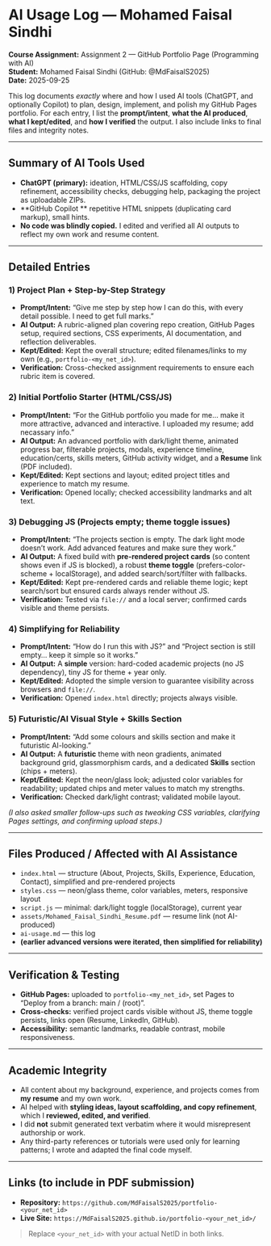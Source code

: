 # AI Usage Log — Mohamed Faisal Sindhi
**Course Assignment:** Assignment 2 — GitHub Portfolio Page (Programming with AI)  
**Student:** Mohamed Faisal Sindhi (GitHub: @MdFaisalS2025)  
**Date:** 2025-09-25

This log documents *exactly* where and how I used AI tools (ChatGPT, and optionally Copilot) to plan, design, implement, and polish my GitHub Pages portfolio. For each entry, I list the **prompt/intent**, **what the AI produced**, **what I kept/edited**, and **how I verified** the output. I also include links to final files and integrity notes.

---

## Summary of AI Tools Used
- **ChatGPT (primary):** ideation, HTML/CSS/JS scaffolding, copy refinement, accessibility checks, debugging help, packaging the project as uploadable ZIPs.
- **GitHub Copilot ** repetitive HTML snippets (duplicating card markup), small hints.
- **No code was blindly copied.** I edited and verified all AI outputs to reflect my own work and resume content.

---

## Detailed Entries

### 1) Project Plan + Step-by-Step Strategy
- **Prompt/Intent:** “Give me step by step how I can do this, with every detail possible. I need to get full marks.”  
- **AI Output:** A rubric-aligned plan covering repo creation, GitHub Pages setup, required sections, CSS experiments, AI documentation, and reflection deliverables.  
- **Kept/Edited:** Kept the overall structure; edited filenames/links to my own (e.g., `portfolio-<my_net_id>`).  
- **Verification:** Cross-checked assignment requirements to ensure each rubric item is covered.

### 2) Initial Portfolio Starter (HTML/CSS/JS)
- **Prompt/Intent:** “For the GitHub portfolio you made for me… make it more attractive, advanced and interactive. I uploaded my resume; add necassary info.”  
- **AI Output:** An advanced portfolio with dark/light theme, animated progress bar, filterable projects, modals, experience timeline, education/certs, skills meters, GitHub activity widget, and a **Resume** link (PDF included).  
- **Kept/Edited:** Kept sections and layout; edited project titles and experience to match my resume.  
- **Verification:** Opened locally; checked accessibility landmarks and alt text.

### 3) Debugging JS (Projects empty; theme toggle issues)
- **Prompt/Intent:** “The projects section is empty. The dark light mode doesn’t work. Add advanced features and make sure they work.”  
- **AI Output:** A fixed build with **pre-rendered project cards** (so content shows even if JS is blocked), a robust **theme toggle** (prefers-color-scheme + localStorage), and added search/sort/filter with fallbacks.  
- **Kept/Edited:** Kept pre-rendered cards and reliable theme logic; kept search/sort but ensured cards always render without JS.  
- **Verification:** Tested via `file://` and a local server; confirmed cards visible and theme persists.

### 4) Simplifying for Reliability
- **Prompt/Intent:** “How do I run this with JS?” and “Project section is still empty… keep it simple so it works.”  
- **AI Output:** A **simple** version: hard-coded academic projects (no JS dependency), tiny JS for theme + year only.  
- **Kept/Edited:** Adopted the simple version to guarantee visibility across browsers and `file://`.  
- **Verification:** Opened `index.html` directly; projects always visible.

### 5) Futuristic/AI Visual Style + Skills Section
- **Prompt/Intent:** “Add some colours and skills section and make it futuristic AI-looking.”  
- **AI Output:** A **futuristic** theme with neon gradients, animated background grid, glassmorphism cards, and a dedicated **Skills** section (chips + meters).  
- **Kept/Edited:** Kept the neon/glass look; adjusted color variables for readability; updated chips and meter values to match my strengths.  
- **Verification:** Checked dark/light contrast; validated mobile layout.
  
*(I also asked smaller follow-ups such as tweaking CSS variables, clarifying Pages settings, and confirming upload steps.)*

---

## Files Produced / Affected with AI Assistance
- `index.html` — structure (About, Projects, Skills, Experience, Education, Contact), simplified and pre-rendered projects
- `styles.css` — neon/glass theme, color variables, meters, responsive layout
- `script.js` — minimal: dark/light toggle (localStorage), current year
- `assets/Mohamed_Faisal_Sindhi_Resume.pdf` — resume link (not AI-produced)
- `ai-usage.md` — this log
- **(earlier advanced versions were iterated, then simplified for reliability)**

---

## Verification & Testing
- **GitHub Pages:** uploaded to `portfolio-<my_net_id>`, set Pages to “Deploy from a branch: main / (root)”.  
- **Cross-checks:** verified project cards visible without JS, theme toggle persists, links open (Resume, LinkedIn, GitHub).  
- **Accessibility:** semantic landmarks, readable contrast, mobile responsiveness.

---

## Academic Integrity
- All content about my background, experience, and projects comes from **my resume** and my own work.  
- AI helped with **styling ideas, layout scaffolding, and copy refinement**, which I **reviewed, edited, and verified**.  
- I did **not** submit generated text verbatim where it would misrepresent authorship or work.  
- Any third-party references or tutorials were used only for learning patterns; I wrote and adapted the final code myself.

---

## Links (to include in PDF submission)
- **Repository:** `https://github.com/MdFaisalS2025/portfolio-<your_net_id>`  
- **Live Site:** `https://MdFaisalS2025.github.io/portfolio-<your_net_id>/`

> Replace `<your_net_id>` with your actual NetID in both links.
